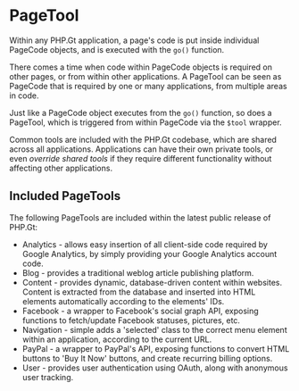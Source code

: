 PageTool
========
Within any PHP.Gt application, a page's code is put inside individual PageCode objects, and is executed with the `go()` function.

There comes a time when code within PageCode objects is required on other pages, or from within other applications. A PageTool can be seen as PageCode that is required by one or many applications, from multiple areas in code.

Just like a PageCode object executes from the `go()` function, so does a PageTool, which is triggered from within PageCode via the `$tool` wrapper.

Common tools are included with the PHP.Gt codebase, which are shared across all applications. Applications can have their own private tools, or even *override shared tools* if they require different functionality without affecting other applications.

Included PageTools
------------------
The following PageTools are included within the latest public release of PHP.Gt:

* Analytics - allows easy insertion of all client-side code required by Google Analytics, by simply providing your Google Analytics account code.
* Blog - provides a traditional weblog article publishing platform.
* Content - provides dynamic, database-driven content within websites. Content is extracted from the database and inserted into HTML elements automatically according to the elements' IDs.
* Facebook - a wrapper to Facebook's social graph API, exposing functions to fetch/update Facebook statuses, pictures, etc.
* Navigation - simple adds a 'selected' class to the correct menu element within an application, according to the current URL.
* PayPal - a wrapper to PayPal's API, exposing functions to convert HTML buttons to 'Buy It Now' buttons, and create recurring billing options.
* User - provides user authentication using OAuth, along with anonymous user tracking.